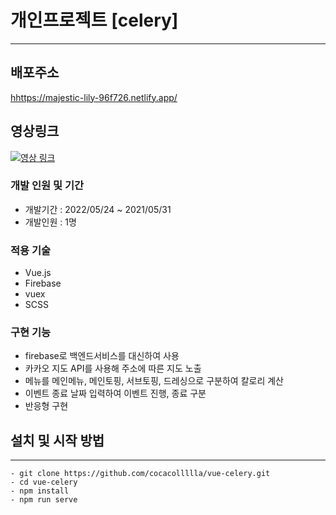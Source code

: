 # 개인프로젝트 [celery]
---

## 배포주소

[hhttps://majestic-lily-96f726.netlify.app/](https://majestic-lily-96f726.netlify.app/)

## 영상링크

[![영상 링크](https://img.youtube.com/vi/EZrp49pL6RQ/0.jpg)](https://youtu.be/EZrp49pL6RQ?t=0s) 

### 개발 인원 및 기간

- 개발기간 : 2022/05/24 ~ 2021/05/31
- 개발인원 : 1명

### 적용 기술
- Vue.js
- Firebase
- vuex
- SCSS


### 구현 기능
- firebase로 백엔드서비스를 대신하여 사용
- 카카오 지도 API를 사용해 주소에 따른 지도 노출
- 메뉴를 메인메뉴, 메인토핑, 서브토핑, 드레싱으로 구분하여 칼로리 계산
- 이벤트 종료 날짜 입력하여 이벤트 진행, 종료 구분
- 반응형 구현



## 설치 및 시작 방법
---
```
- git clone https://github.com/cocacollllla/vue-celery.git
- cd vue-celery
- npm install
- npm run serve
```
    
    
